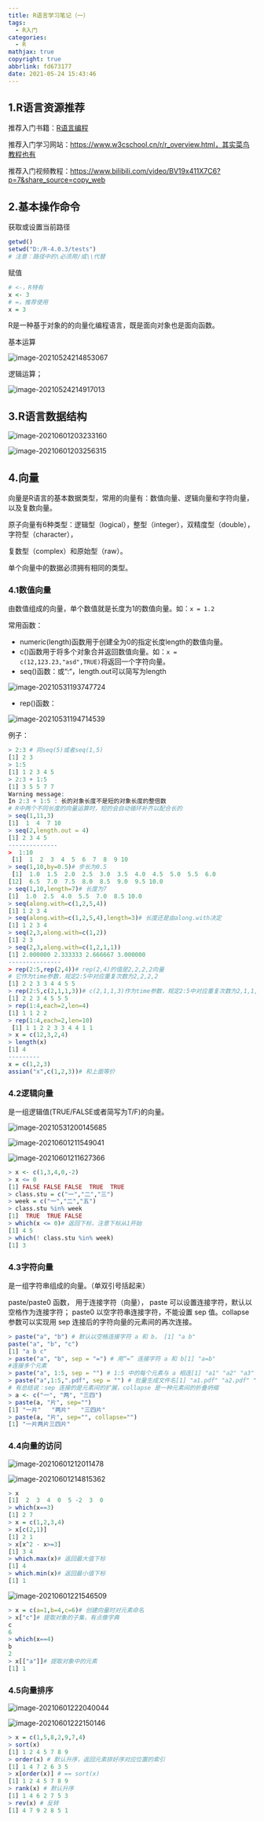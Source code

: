 ```yaml
---
title: R语言学习笔记（一）
tags:
  - R入门
categories:
  - R
mathjax: true
copyright: true
abbrlink: fd673177
date: 2021-05-24 15:43:46
---
```


## 1.R语言资源推荐

推荐入门书籍：[R语言编程](https://www.grantdrew.top/posts/900c9142.html)

推荐入门学习网站：https://www.w3cschool.cn/r/r_overview.html，其实菜鸟教程也有

推荐入门视频教程：https://www.bilibili.com/video/BV19x411X7C6?p=7&share_source=copy_web

<!--more-->

## 2.基本操作命令

获取或设置当前路径

```R
getwd()
setwd("D:/R-4.0.3/tests")
# 注意：路径中的\必须用/或\\代替
```

赋值

```R
# <-，R特有
x <- 3
# =，推荐使用
x = 3
```

R是一种基于对象的的向量化编程语言，既是面向对象也是面向函数。

基本运算

![image-20210524214853067](https://gitee.com/grant1499/blog-pic/raw/master/img/202110232141663.png)

逻辑运算；

![image-20210524214917013](https://gitee.com/grant1499/blog-pic/raw/master/img/202110232141147.png)

## 3.R语言数据结构

![image-20210601203233160](https://gitee.com/grant1499/blog-pic/raw/master/img/202110232141671.png)

![image-20210601203256315](https://gitee.com/grant1499/blog-pic/raw/master/img/202110232141258.png)

## 4.向量

向量是R语言的基本数据类型，常用的向量有：数值向量、逻辑向量和字符向量，以及复数向量。

原子向量有6种类型：逻辑型（logical），整型（integer），双精度型（double），字符型（character），

复数型（complex）和原始型（raw）。

单个向量中的数据必须拥有相同的类型。

### 4.1数值向量

由数值组成的向量，单个数值就是长度为1的数值向量。如：`x = 1.2`

常用函数：

- numeric(length)函数用于创建全为0的指定长度length的数值向量。
- c()函数用于将多个对象合并返回数值向量。如：`x = c(12,123.23,"asd",TRUE)`将返回一个字符向量。
- seq()函数：或“:“，length.out可以简写为length

![image-20210531193747724](https://gitee.com/grant1499/blog-pic/raw/master/img/202110232141061.png)

- rep()函数：

![image-20210531194714539](https://gitee.com/grant1499/blog-pic/raw/master/img/202110232141561.png)

例子：

```R
> 2:3 # 同seq(5)或者seq(1,5)
[1] 2 3
> 1:5
[1] 1 2 3 4 5
> 2:3 + 1:5
[1] 3 5 5 7 7
Warning message:
In 2:3 + 1:5 : 长的对象长度不是短的对象长度的整倍数
# R中两个不同长度的向量运算时，短的会自动循环补齐以配合长的
> seq(1,11,3)
[1]  1  4  7 10
> seq(2,length.out = 4)
[1] 2 3 4 5
--------------
>  1:10
 [1]  1  2  3  4  5  6  7  8  9 10
> seq(1,10,by=0.5)# 步长为0.5
 [1]  1.0  1.5  2.0  2.5  3.0  3.5  4.0  4.5  5.0  5.5  6.0
[12]  6.5  7.0  7.5  8.0  8.5  9.0  9.5 10.0
> seq(1,10,length=7)# 长度为7
[1]  1.0  2.5  4.0  5.5  7.0  8.5 10.0
> seq(along.with=c(1,2,5,4))
[1] 1 2 3 4
> seq(along.with=c(1,2,5,4),length=3)# 长度还是由along.with决定
[1] 1 2 3 4
> seq(2,3,along.with=c(1,2))
[1] 2 3
> seq(2,3,along.with=c(1,2,1,1))
[1] 2.000000 2.333333 2.666667 3.000000
---------------
> rep(2:5,rep(2,4))# rep(2,4)的值是2,2,2,2向量
# 它作为time参数，规定2:5中对应重复次数为2,2,2,2
[1] 2 2 3 3 4 4 5 5
> rep(2:5,c(2,1,1,3))# c(2,1,1,3)作为time参数，规定2:5中对应重复次数为2,1,1,3
[1] 2 2 3 4 5 5 5
> rep(1:4,each=2,len=4)
[1] 1 1 2 2
> rep(1:4,each=2,len=10)
 [1] 1 1 2 2 3 3 4 4 1 1
> x = c(12,3,2,4)
> length(x)
[1] 4
---------
x = c(1,2,3)
assian("x",c(1,2,3))# 和上面等价
```

### 4.2逻辑向量

是一组逻辑值(TRUE/FALSE或者简写为T/F)的向量。

![image-20210531200145685](https://gitee.com/grant1499/blog-pic/raw/master/img/202110232141307.png)

![image-20210601211549041](https://gitee.com/grant1499/blog-pic/raw/master/img/202110232141313.png)

![image-20210601211627366](https://gitee.com/grant1499/blog-pic/raw/master/img/202110232141223.png)

```R
> x <- c(1,3,4,0,-2)
> x <= 0
[1] FALSE FALSE FALSE  TRUE  TRUE
> class.stu = c("一","二","三")
> week = c("一","二","五")
> class.stu %in% week
[1]  TRUE  TRUE FALSE
> which(x <= 0)# 返回下标，注意下标从1开始
[1] 4 5
> which(! class.stu %in% week)
[1] 3
```

### 4.3字符向量

是一组字符串组成的向量。（单双引号括起来）

paste/paste0 函数， 用于连接字符（向量）， paste 可以设置连接字符，默认以空格作为连接字符； paste0 以空字符串连接字符，不能设置 sep 值。collapse 参数可以实现用 sep 连接后的字符向量的元素间的再次连接。

```R
> paste("a", "b") # 默认以空格连接字符 a 和 b， [1] "a b"
paste("a", "b", "c")
[1] "a b c"
> paste("a", "b", sep = "=") # 用“=” 连接字符 a 和 b[1] "a=b"
#连接多个元素
> paste("a", 1:5, sep = "") # 1:5 中的每个元素与 a 相连[1] "a1" "a2" "a3" "a4" "a5"
> paste("a",1:5,".pdf", sep = "") # 批量生成文件名[1] "a1.pdf" "a2.pdf" "a3.pdf" "a4.pdf" "a5.pdf"
# 有总结说：sep 连接的是元素间的扩展，collapse 是一种元素间的折叠坍缩
> a <- c("一", "两", "三四")
> paste(a, "片", sep="")
[1] "一片"   "两片"   "三四片"
> paste(a, "片", sep="", collapse="")
[1] "一片两片三四片"
```

### 4.4向量的访问

![image-20210601212011478](https://gitee.com/grant1499/blog-pic/raw/master/img/202110232141284.png)

![image-20210601214815362](https://gitee.com/grant1499/blog-pic/raw/master/img/202110232141706.png)

```R
> x
[1]  2  3  4  0  5 -2  3  0
> which(x==3)
[1] 2 7
> x = c(1,2,3,4)
> x[c(2,1)]
[1] 2 1
> x[x^2 - x>=3]
[1] 3 4
> which.max(x)# 返回最大值下标
[1] 4
> which.min(x)# 返回最小值下标
[1] 1
```

![image-20210601221546509](https://gitee.com/grant1499/blog-pic/raw/master/img/202110232142186.png)

```R
> x = c(a=1,b=4,c=6)# 创建向量时对元素命名
> x["c"]# 提取对象的子集，有点像字典
c 
6 
> which(x==4)
b 
2 
> x[["a"]]# 提取对象中的元素
[1] 1
```

### 4.5向量排序

![image-20210601222040044](https://gitee.com/grant1499/blog-pic/raw/master/img/202110232142027.png)

![image-20210601222150146](https://gitee.com/grant1499/blog-pic/raw/master/img/202110232142491.png)

```R
> x = c(1,5,8,2,9,7,4)
> sort(x)
[1] 1 2 4 5 7 8 9
> order(x) # 默认升序，返回元素排好序对应位置的索引
[1] 1 4 7 2 6 3 5
> x[order(x)] # == sort(x)
[1] 1 2 4 5 7 8 9
> rank(x) # 默认升序
[1] 1 4 6 2 7 5 3
> rev(x) # 反转
[1] 4 7 9 2 8 5 1
```

